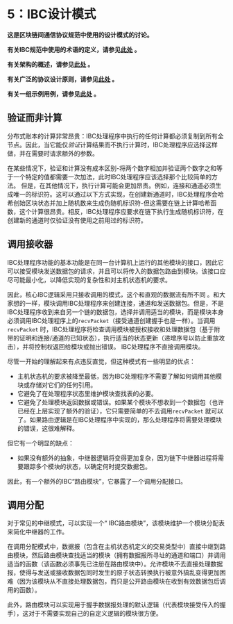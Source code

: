 # 5：IBC设计模式

**这是区块链间通信协议规范中使用的设计模式的讨论。**

**有关IBC规范中使用的术语的定义，请参见[此处](./1_IBC_TERMINOLOGY.md) 。**

**有关架构的概述，请参见[此处](./2_IBC_ARCHITECTURE.md) 。**

**有关广泛的协议设计原则，请参见[此处](./3_IBC_DESIGN_PRINCIPLES.md) 。**

**有关一组示例用例，请参见[此处](./4_IBC_USECASES.md) 。**

## 验证而非计算

分布式账本的计算非常昂贵：IBC处理程序中执行的任何计算都必须复制到所有全节点。因此，当它能仅*验证*计算结果而不执行计算时，IBC处理程序应选择这样做，并在需要时请求额外的参数。

在某些情况下，验证和计算没有成本区别-将两个数字相加并验证两个数字之和等于一个特定的值都需要一次加法，此时IBC处理程序应该选择那个比较简单的方法。
但是，在其他情况下，执行计算可能会更加昂贵。例如，连接和通道必须生成唯一的标识符。这可以通过以下方式实现，在创建新通道时，IBC处理程序会哈希创始区块状态并加上随机数来生成伪随机标识符-但这需要在链上计算哈希函数，这个计算很昂贵。相反，IBC处理程序应要求在链下执行生成随机标识符，在创建新的通道时仅验证没有使用之前用过的标识符。

## 调用接收器

IBC处理程序功能的基本功能是在同一台计算机上运行的其他模块的接口，因此它可以接受模块发送数据包的请求，并且可以将传入的数据包路由到模块。该接口应尽可能最小化，以降低实现的复杂性和对主机状态机的要求。

因此，核心IBC逻辑采用只接收调用的模式，这个和直观的数据流有所不同
。和大家想的一样，模块调用IBC处理程序来创建连接，通道和发送数据包。但是，不是IBC处理程序收到来自另一个链的数据包，选择并调用适当的模块，而是模块本身必须调用IBC处理程序上的`recvPacket`（接受通道创建握手也是一样）。当调用`recvPacket` 时，IBC处理程序将检查调用模块被授权接收和处理数据包（基于附带的证明和连接/通道的已知状态），执行适当的状态更新（递增序号以防止重放攻击），并将控制权返回给模块或抛出错误。
IBC处理程序不直接调用模块。

尽管一开始的理解起来有点违反直觉，但这种模式有一些明显的优点：

- 主机状态机的要求被降至最低，因为IBC处理程序不需要了解如何调用其他模块或存储对它们的任何引用。
- 它避免了在处理程序状态里维护模块查找表的必要。
- 它避免了处理模块返回数据或错误。如果某个模块不想收到一个数据包（也许已经在上层实现了额外的验证），它只需要简单的不去调用`recvPacket` 就可以了。如果路由逻辑是在IBC处理程序中实现的，那么处理程序将需要处理模块的错误，这很难解释。

但它有一个明显的缺点：

- 如果没有额外的抽象，中继器逻辑将变得更加复杂，因为链下中继器进程将需要跟踪多个模块的状态，以确定何时提交数据包。

因此，有一个额外的IBC“路由模块”，它暴露了一个调用分配接口。

## 调用分配

对于常见的中继模式，可以实现一个“ IBC路由模块”，该模块维护一个模块分配表来简化中继器的工作。

在调用分配模式中，数据报（包含在主机状态机定义的交易类型中）直接中继到路由模块，然后路由模块查找适当的模块（拥有数据报所寻址的通道和端口）并调用适当的函数（该函数必须事先已注册在路由模块中）。允许模块不去直接处理数据报，使得与发送或接收数据包同时发生的原子状态转换执行被意外搞乱变得更加困难（因为该模块从不直接处理数据包，而只是公开路由模块在收到有效数据包后调用的函数）。

此外，路由模块可以实现用于握手数据报处理的默认逻辑（代表模块接受传入的握手），这对于不需要实现自己的自定义逻辑的模块很方便。

